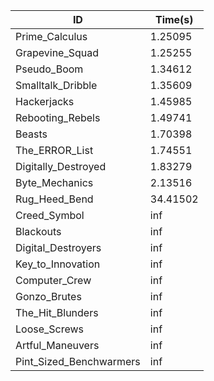 |ID|Time(s)|
|-|-|
|Prime_Calculus|1.25095|
|Grapevine_Squad|1.25255|
|Pseudo_Boom|1.34612|
|Smalltalk_Dribble|1.35609|
|Hackerjacks|1.45985|
|Rebooting_Rebels|1.49741|
|Beasts|1.70398|
|The_ERROR_List|1.74551|
|Digitally_Destroyed|1.83279|
|Byte_Mechanics|2.13516|
|Rug_Heed_Bend|34.41502|
|Creed_Symbol|inf|
|Blackouts|inf|
|Digital_Destroyers|inf|
|Key_to_Innovation|inf|
|Computer_Crew|inf|
|Gonzo_Brutes|inf|
|The_Hit_Blunders|inf|
|Loose_Screws|inf|
|Artful_Maneuvers|inf|
|Pint_Sized_Benchwarmers|inf|

